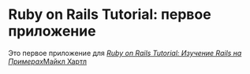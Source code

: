 # Ruby on Rails Tutorial: первое приложение

Это первое приложение для
[*Ruby on Rails Tutorial: Изучение Rails на Примерах*](http://railstutorial.org)[Майкл Хартл](http://michaelhartl.com)